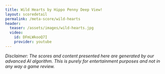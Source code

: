```yaml
---
title: Wild Hearts by Hippo Penny Deep View!
layout: scoredetail
permalink: /meta-score/wild-hearts
header:
  teaser: /assets/images/wild-hearts.jpg
  video:
    id: DFmLWkooQ7I
    provider: youtube
---
```

*Disclaimer: The scores and content presented here are generated by our advanced AI algorithm. This is purely for entertainment purposes and not in any way a game review.*

